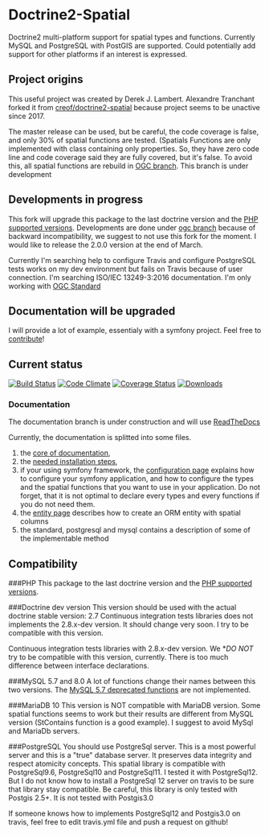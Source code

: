 # Doctrine2-Spatial
Doctrine2 multi-platform support for spatial types and functions. 
Currently MySQL and PostgreSQL with PostGIS are supported. 
Could potentially add support for other platforms if an interest is expressed.

## Project origins
This useful project was created by Derek J. Lambert. 
Alexandre Tranchant forked it from [creof/doctrine2-spatial](https://github.com/creof/doctrine2-spatial) 
because project seems to be unactive since 2017.

The master release can be used, but be careful, the code coverage is false, and only 30% of spatial functions are tested. (Spatials Functions are only implemented with class containing only properties. So, they have zero code line and code coverage said they are fully covered, but it's false. To avoid this, all spatial functions are rebuild in [OGC branch](https://github.com/Alexandre-T/doctrine2-spatial/tree/ogc). This branch is under development

## Developments in progress
This fork will upgrade this package to the last doctrine version and the [PHP supported versions](https://www.php.net/supported-versions.php). Developments are done under [ogc branch](https://github.com/Alexandre-T/doctrine2-spatial/tree/ogc) because of backward incompatibility, we suggest to not use this fork for the moment. I would like to release the 2.0.0 version at the end of March.

Currently I'm searching help to configure Travis and configure PostgreSQL tests works on my dev environment but fails on Travis because of user connection. I'm searching ISO/IEC 13249-3:2016 documentation. I'm only working with [OGC Standard](https://www.ogc.org/standards/sfs)


## Documentation will be upgraded 

I will provide a lot of example, essentialy with a symfony project.
Feel free to [contribute](./CONTRIBUTING.md)!

## Current status
[![Build Status](https://travis-ci.org/Alexandre-T/doctrine2-spatial.svg?branch=master)](https://travis-ci.org/Alexandre-T/doctrine2-spatial)
[![Code Climate](https://codeclimate.com/github/Alexandre-T/doctrine2-spatial/badges/gpa.svg)](https://codeclimate.com/github/Alexandre-T/doctrine2-spatial)
[![Coverage Status](https://coveralls.io/repos/Alexandre-T/doctrine2-spatial/badge.svg?branch=master&service=github)](https://coveralls.io/github/Alexandre-T/doctrine2-spatial?branch=master)
[![Downloads](https://img.shields.io/packagist/dm/Alexandre-T/doctrine2-spatial.svg)](https://packagist.org/packages/Alexandre-T/doctrine2-spatial)

### Documentation
The documentation branch is under construction and will use [ReadTheDocs](https://www.readthedocs.io/)

Currently, the documentation is splitted into some files.
1. the [core of documentation](./doc/index.md), 
2. the [needed installation steps](./doc/install.md),
3. if your using symfony framework, the [configuration page](./doc/configuration.md) explains how to configure your 
symfony application, and how to configure the types and the spatial functions that you want to use in your application.
Do not forget, that it is not optimal to declare every types and every functions if you do not need them. 
4. the [entity page](./doc/entity.md) describes how to create an ORM entity with spatial columns
5. the standard, postgresql and mysql contains a description of some of the implementable method 

Compatibility
-------------
###PHP
This package to the last doctrine version and the [PHP supported versions](https://www.php.net/supported-versions.php).

###Doctrine dev version
This version should be used with the actual doctrine stable version: 2.7
Continuous integration tests libraries does not implements the 2.8.x-dev version. It should change very soon. 
I try to be compatible with this version.

Continuous integration tests libraries with 2.8.x-dev version. We **DO NOT* try to be compatible with this version, 
currently. There is too much difference between interface declarations.

###MySQL 5.7 and 8.0
A lot of functions change their names between this two versions. The [MySQL 5.7 deprecated functions](https://stackoverflow.com/questions/60377271/why-some-spatial-functions-does-not-exists-on-my-mysql-server)
are not implemented.

###MariaDB 10
This version is NOT compatible with MariaDB version. Some spatial functions seems to work but their results are 
different from MySQL version (StContains function is a good example). I suggest to avoid MySql and MariaDb servers.

###PostgreSQL
You should use PostgreSql server. This is a most powerful server and this is a "true" database server. It preserves data 
integrity and respect atomicity concepts. This spatial library is compatible with PostgreSql9.6, PostgreSql10 and 
PostgreSql11. I tested it with PostgreSql12. But I do not know how to install a PostgreSql 12 server on travis to be 
sure that library stay compatible. Be careful, this library is only tested with Postgis 2.5+. It is not tested with 
Postgis3.0

If someone knows how to implements PostgreSql12 and Postgis3.0 on travis, feel free to edit travis.yml file and push a 
request on github!
  


 
 
